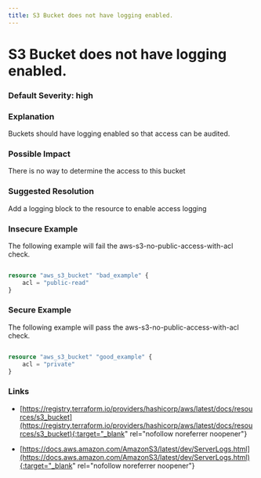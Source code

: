 ```yaml
---
title: S3 Bucket does not have logging enabled.
---
```


# S3 Bucket does not have logging enabled.

### Default Severity: <span class="severity high">high</span>

### Explanation


Buckets should have logging enabled so that access can be audited. 


### Possible Impact
There is no way to determine the access to this bucket

### Suggested Resolution
Add a logging block to the resource to enable access logging


### Insecure Example

The following example will fail the aws-s3-no-public-access-with-acl check.
```terraform

resource "aws_s3_bucket" "bad_example" {
	acl = "public-read"
}

```



### Secure Example

The following example will pass the aws-s3-no-public-access-with-acl check.
```terraform

resource "aws_s3_bucket" "good_example" {
	acl = "private"
}

```



### Links


- [https://registry.terraform.io/providers/hashicorp/aws/latest/docs/resources/s3_bucket](https://registry.terraform.io/providers/hashicorp/aws/latest/docs/resources/s3_bucket){:target="_blank" rel="nofollow noreferrer noopener"}

- [https://docs.aws.amazon.com/AmazonS3/latest/dev/ServerLogs.html](https://docs.aws.amazon.com/AmazonS3/latest/dev/ServerLogs.html){:target="_blank" rel="nofollow noreferrer noopener"}



